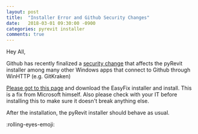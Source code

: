 ```yaml
---
layout: post
title:  "Installer Error and Github Security Changes"
date:   2018-03-01 09:30:00 -0900
categories: pyrevit installer
comments: true
---
```


Hey All,

Github has recently finalized a [security change](https://blog.github.com/2018-02-23-weak-cryptographic-standards-removed/) that affects the pyRevit installer among many other Windows apps that connect to Github through WinHTTP (e.g. GitKraken)

[Please got to this page](https://support.microsoft.com/en-us/help/3140245/update-to-enable-tls-1-1-and-tls-1-2-as-a-default-secure-protocols-in) and download the EasyFix installer and install. This is a fix from Microsoft himself. Also please check with your IT before installing this to make sure it doesn't break anything else.

After the installation, the pyRevit installer should behave as usual.

:rolling-eyes-emoji: